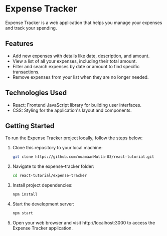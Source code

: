 # Expense Tracker

Expense Tracker is a web application that helps you manage your expenses and track your spending.

## Features

- Add new expenses with details like date, description, and amount.
- View a list of all your expenses, including their total amount.
- Filter and search expenses by date or amount to find specific transactions.
- Remove expenses from your list when they are no longer needed.

## Technologies Used

- React: Frontend JavaScript library for building user interfaces.
- CSS: Styling for the application's layout and components.

## Getting Started

To run the Expense Tracker project locally, follow the steps below:

1. Clone this repository to your local machine:

   ```bash
   git clone https://github.com/noamaanMulla-03/react-tutorial.git

2. Navigate to the expense-tracker folder:

   ```bash
   cd react-tutorial/expense-tracker

3. Install project dependencies:

   ```bash
   npm install

4. Start the development server:

   ```bash
   npm start

5. Open your web browser and visit http://localhost:3000 to access the Expense Tracker application.
